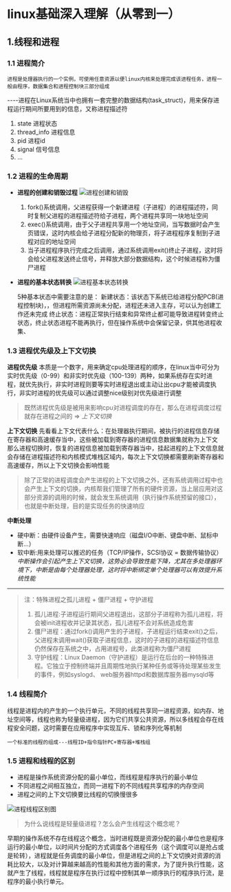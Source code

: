 # linux基础深入理解（从零到一）

## 1.线程和进程

### 1.1 进程简介 
    进程是处理器执行的一个实例，可使用任意资源以便linux内核来处理完成该进程任务，进程一般由程序，数据集合和进程控制块三部分组成

----进程在Linux系统当中也拥有一套完整的数据结构(task_struct)，用来保存进程运行期间所要用到的信息，又称进程描述符
1. state  进程状态
1. thread_info  进程信息
1. pid  进程id 
1. signal  信号信息
1. ...

### 1.2 进程的生命周期   
- **进程的创建和销毁过程**
![进程创建和销毁](https://xymbucket.oss-cn-beijing.aliyuncs.com/blogs/Images/20211122164337.png)

   1. fork()系统调用，父进程获得一个新建进程（子进程）的进程描述符，同时复制父进程的进程描述符给子进程，两个进程共享同一块地址空间
   1. exec()系统调用，由于父子进程共享用一个地址空间，当写数据时会产生页错误，这时内核会给子进程分配新的物理页，将子进程程序复制到子进程对应的地址空间
   1. 当子进程程序执行完成之后调用，通过系统调用exit()终止子进程，这时将会给父进程发送终止信号，并释放大部分数据结构，这个时候进程称为僵尸进程

- **进程的基本状态转换**
![进程基本状态转换](https://xymbucket.oss-cn-beijing.aliyuncs.com/blogs/Images/20211122174158.png)

    5种基本状态中需要注意的是：
    新建状态：该状态下系统已给进程分配PCB(进程控制块)，，但进程所需资源尚未分配，进程还未进入主存，可以认为创建工作还未完成
    终止状态：进程正常执行结束和异常终止都可能导致进程转变终止状态，终止状态进程不能再执行，但在操作系统中会保留记录，供其他进程收集、

### 1.3 进程优先级及上下文切换

**进程优先级**
本质是一个数字，用来确定cpu处理进程的顺序，在linux当中可分为实时优先级（0-99）和非实时优先级（100-139）两种，如果系统存在实时进程，就优先执行，非实时进程则要等实时进程退出或主动让出cpu才能被调度执行，非实时进程的优先级可以通过调整nice级别对优先级进行调整

>既然进程优先级是被用来影响cpu对进程调度的存在，那么在进程调度过程就存在进程之间的  => *上下文切换*

**上下文切换**
先看看上下文代表什么：在处理器执行期间，被执行的进程信息存储在寄存器和高速缓存当中，这些被加载到寄存器的进程信息数据集就称为上下文  
那么进程切换时，恢复的进程信息被加载到寄存器当中，挂起进程的上下文信息就会存储在进程描述符和内核模式堆栈区域内，每次上下文切换都需要刷新寄存器和高速缓存，所以上下文切换会影响性能

>除了正常的进程调度会产生进程的上下文切换之外，还有系统调用过程中也会产生上下文的切换，内核帮我们管理了所有的硬件资源，当上层应用对这部分资源的调用的时候，就会发生系统调用（执行操作系统预留的接口），也就是中断处理，目的是实现任务的快速响应

**中断处理**
- 硬中断：由硬件设备产生，需要快速响应（磁盘I/O中断、键盘中断、鼠标中断...）
- 软中断:用来处理可以推迟的任务（TCP/IP操作，SCSI协议 = 数据传输协议）
*中断操作会引起产生上下文切换，这势必会导致性能下降，尤其在多处理器环境下，中断是由每个处理器处理，这时将中断绑定单个处理器可以有效提升系统性能*

***

>注：特殊进程之孤儿进程 + 僵尸进程 + 守护进程
> 1. 孤儿进程:子进程运行期间父进程退出，这部分子进程称为孤儿进程，将会被init进程收并记录其状态，孤儿进程不会对系统造成危害
> 1. 僵尸进程：通过fork()调用产生的子进程，子进程运行结束exit()之后，父进程未调用wait()获取子进程信息，这时的子进程的进程描述符信息仍然保存在系统之中，占用进程号，此类进程称为僵尸进程
> 1. 守护线程：Linux Daemon（守护进程）是运行在后台的一种特殊进程。它独立于控制终端并且周期性地执行某种任务或等待处理某些发生的事件，例如syslogd、 web服务器httpd和数据库服务器mysqld等


### 1.4 线程简介

线程是进程内的产生的一个执行单元，不同的线程共享同一进程资源，如内存、地址空间等，线程也称为轻量级进程，因为它们共享公共资源，所以多线程会存在线程安全问题，这时需要在应用程序中实现互斥、锁和序列化等机制

    一个标准的线程的组成---线程ID+指令指针PC+寄存器+堆栈组

### 1.5 进程和线程的区别

- 进程是操作系统资源分配的最小单位，而线程是程序执行的最小单位
- 不同进程之间相互独立，而同一进程下的不同线程共享程序的内存空间
- 进程之间的上下文切换要比线程的切换慢很多

![进程线程区别图](https://xymbucket.oss-cn-beijing.aliyuncs.com/blogs/Images/20211123114400.png)

>为什么说线程是轻量级进程？怎么会产生线程这个概念呢？

早期的操作系统不存在线程这个概念，当时进程既是资源分配的最小单位也是程序运行的最小单位，以时间片分配的方式调度各个进程任务（这个调度可以是抢占或是轮转），进程就是任务调度的最小单位，但是进程之间的上下文切换对资源的消耗比较大，以及对计算越来越高的性能和其他方面的需求，为了提升执行性能，这就产生了线程，线程就是程序在执行过程中控制其单一顺序执行的程序执行流，是程序的最小执行单元。



